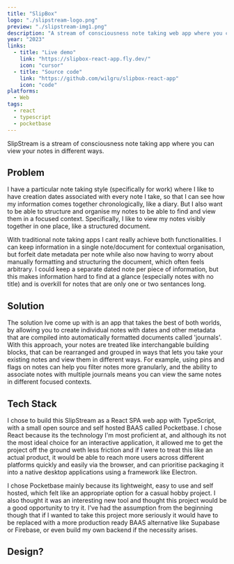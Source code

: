 ```yaml
---
title: "SlipBox"
logo: "./slipstream-logo.png"
preview: "./slipstream-img1.png"
description: "A stream of consciousness note taking web app where you can view your notes in different ways"
year: "2023"
links:
  - title: "Live demo"
    link: "https://slipbox-react-app.fly.dev/"
    icon: "cursor"
  - title: "Source code"
    link: "https://github.com/wilgru/slipbox-react-app"
    icon: "code"
platforms:
  - Web
tags:
  - react
  - typescript
  - pocketbase
---
```


SlipStream is a stream of consciousness note taking app where you can view your notes in different ways.

## Problem

I have a particular note taking style (specifically for work) where I like to have creation dates associated with every note I take, so that I can see how my information comes together chronologically, like a diary. But I also want to be able to structure and organise my notes to be able to find and view them in a focused context. Specifically, I like to view my notes visibly together in one place, like a structured document.

With traditional note taking apps I cant really achieve both functionalities. I can keep information in a single note/document for contextual organisation, but forfeit date metadata per note while also now having to worry about manually formatting and structuring the document, which often feels arbitrary. I could keep a separate dated note per piece of information, but this makes information hard to find at a glance (especially notes with no title) and is overkill for notes that are only one or two sentances long.

## Solution

The solution Ive come up with is an app that takes the best of both worlds, by allowing you to create individual notes with dates and other metadata that are compiled into automatically formatted documents called 'journals'. With this approach, your notes are treated like interchangable building blocks, that can be rearranged and grouped in ways that lets you take your existing notes and view them in different ways. For example, using pins and flags on notes can help you filter notes more granularly, and the ability to associate notes with multiple journals means you can view the same notes in different focused contexts.

## Tech Stack

I chose to build this SlipStream as a React SPA web app with TypeScript, with a small open source and self hosted BAAS called Pocketbase. I chose React because its the technology I'm most proficient at, and although its not the most ideal choice for an interactive application, it allowed me to get the project off the ground weth less friction and if I were to treat this like an actual product, it would be able to reach more users across different platforms quickly and easily via the browser, and can prioritise packaging it into a native desktop applications using a framework like Electron.

I chose Pocketbase mainly because its lightweight, easy to use and self hosted, which felt like an appropriate option for a casual hobby project. I also thought it was an interesting new tool and thought this project would be a good opportunity to try it. I've had the assumption from the beginning though that if I wanted to take this project more seriously it would have to be replaced with a more production ready BAAS alternative like Supabase or Firebase, or even build my own backend if the necessity arises.

## Design?
